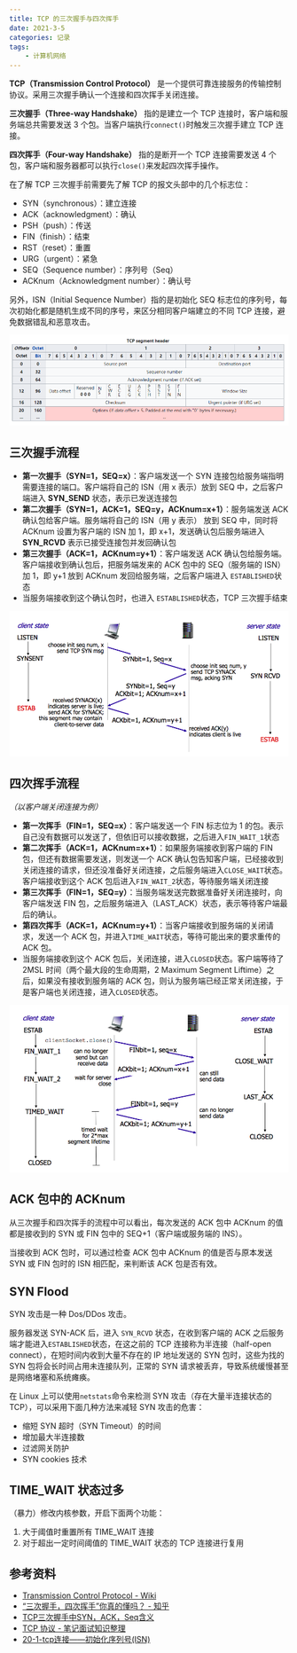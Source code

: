 ```yaml
---
title: TCP 的三次握手与四次挥手
date: 2021-3-5
categories: 记录
tags:
    - 计算机网络
---
```


**TCP（Transmission Control Protocol）** 是一个提供可靠连接服务的传输控制协议。采用三次握手确认一个连接和四次挥手关闭连接。

**三次握手（Three-way Handshake）** 指的是建立一个 TCP 连接时，客户端和服务端总共需要发送 3 个包。当客户端执行`connect()`时触发三次握手建立 TCP 连接。

**四次挥手（Four-way Handshake）** 指的是断开一个 TCP 连接需要发送 4 个包，客户端和服务器都可以执行`close()`来发起四次挥手操作。

<!-- more -->

在了解 TCP 三次握手前需要先了解 TCP 的报文头部中的几个标志位：
- SYN（synchronous）：建立连接
- ACK（acknowledgment）：确认
- PSH（push）：传送
- FIN（finish）：结束
- RST（reset）：重置
- URG（urgent）：紧急
- SEQ（Sequence number）：序列号（Seq）
- ACKnum（Acknowledgment number）：确认号

另外，ISN（Initial Sequence Number）指的是初始化 SEQ 标志位的序列号，每次初始化都是随机生成不同的序号，来区分相同客户端建立的不同 TCP 连接，避免数据错乱和恶意攻击。

![TCP Header](./header.jpg)

## 三次握手流程

- **第一次握手（SYN=1，SEQ=x）**：客户端发送一个 SYN 连接包给服务端指明需要连接的端口。客户端将自己的 ISN（用 x 表示）放到 SEQ 中，之后客户端进入 **SYN_SEND** 状态，表示已发送连接包
- **第二次握手（SYN=1，ACK=1，SEQ=y，ACKnum=x+1）**：服务端发送 ACK 确认包给客户端。服务端将自己的 ISN（用 y 表示） 放到 SEQ 中，同时将 ACKnum 设置为客户端的 ISN 加 1，即 x+1，发送确认包后服务端进入 **SYN_RCVD** 表示已接受连接包并发回确认包
- **第三次握手（ACK=1，ACKnum=y+1）**：客户端发送 ACK 确认包给服务端。客户端接收到确认包后，把服务端发来的 ACK 包中的 SEQ（服务端的 ISN）加 1，即 y+1 放到 ACKnum 发回给服务端，之后客户端进入 `ESTABLISHED`状态
- 当服务端接收到这个确认包时，也进入 `ESTABLISHED`状态，TCP 三次握手结束

![三次握手流程](./3.jpg)

## 四次挥手流程

*（以客户端关闭连接为例）*

- **第一次挥手（FIN=1，SEQ=x）**：客户端发送一个 FIN 标志位为 1 的包。表示自己没有数据可以发送了，但依旧可以接收数据，之后进入`FIN_WAIT_1`状态
- **第二次挥手（ACK=1，ACKnum=x+1）**：如果服务端接收到客户端的 FIN 包，但还有数据需要发送，则发送一个 ACK 确认包告知客户端，已经接收到关闭连接的请求，但还没准备好关闭连接，之后服务端进入`CLOSE_WAIT`状态。客户端接收到这个 ACK 包后进入`FIN_WAIT_2`状态，等待服务端关闭连接
- **第三次挥手（FIN=1，SEQ=y）**：当服务端发送完数据准备好关闭连接时，向客户端发送 FIN 包，之后服务端进入（LAST_ACK）状态，表示等待客户端最后的确认。
- **第四次挥手（ACK=1，ACKnum=y+1）**：当客户端接收到服务端的关闭请求，发送一个 ACK 包，并进入`TIME_WAIT`状态，等待可能出来的要求重传的 ACK 包。
- 当服务端接收到这个 ACK 包后，关闭连接，进入`CLOSED`状态。客户端等待了 2MSL 时间（两个最大段的生命周期，2 Maximum Segment Liftime）之后，如果没有接收到服务端的 ACK 包，则认为服务端已经正常关闭连接，于是客户端也关闭连接，进入`CLOSED`状态。

![四次挥手流程](./4.jpg)

## ACK 包中的 ACKnum

从三次握手和四次挥手的流程中可以看出，每次发送的 ACK 包中 ACKnum 的值都是接收到的 SYN 或 FIN 包中的 SEQ+1（客户端或服务端的 INS）。

当接收到 ACK 包时，可以通过检查 ACK 包中 ACKnum 的值是否与原本发送 SYN 或 FIN 包时的 ISN 相匹配，来判断该 ACK 包是否有效。

## SYN Flood

SYN 攻击是一种 Dos/DDos 攻击。

服务器发送 SYN-ACK 后，进入 `SYN_RCVD` 状态，在收到客户端的 ACK 之后服务端才能进入`ESTABLISHED`状态，在这之前的 TCP 连接称为半连接（half-open connect），在短时间内收到大量不存在的 IP 地址发送的 SYN 包时，这些为找的 SYN 包将会长时间占用未连接队列，正常的 SYN 请求被丢弃，导致系统缓慢甚至是网络堵塞和系统瘫痪。

在 Linux 上可以使用`netstats`命令来检测 SYN 攻击（存在大量半连接状态的 TCP），可以采用下面几种方法来减轻 SYN 攻击的危害：
- 缩短 SYN 超时（SYN Timeout）的时间
- 增加最大半连接数
- 过滤网关防护
- SYN cookies 技术

## TIME_WAIT 状态过多

（暴力）修改内核参数，开启下面两个功能：
1. 大于阈值时重置所有 TIME_WAIT 连接
2. 对于超出一定时间阈值的 TIME_WAIT 状态的 TCP 连接进行复用

## 参考资料

- [Transmission Control Protocol - Wiki](https://en.wikipedia.org/wiki/Transmission_Control_Protocol)
- [“三次握手，四次挥手”你真的懂吗？ - 知乎](https://zhuanlan.zhihu.com/p/53374516)
- [TCP三次握手中SYN，ACK，Seq含义](https://blog.csdn.net/qq_25948717/article/details/80382766)
- [TCP 协议 - 笔记面试知识整理](https://hit-alibaba.github.io/interview/basic/network/TCP.html)
- [20-1-tcp连接——初始化序列号(ISN)](https://blog.csdn.net/qq_35733751/article/details/80552037)
